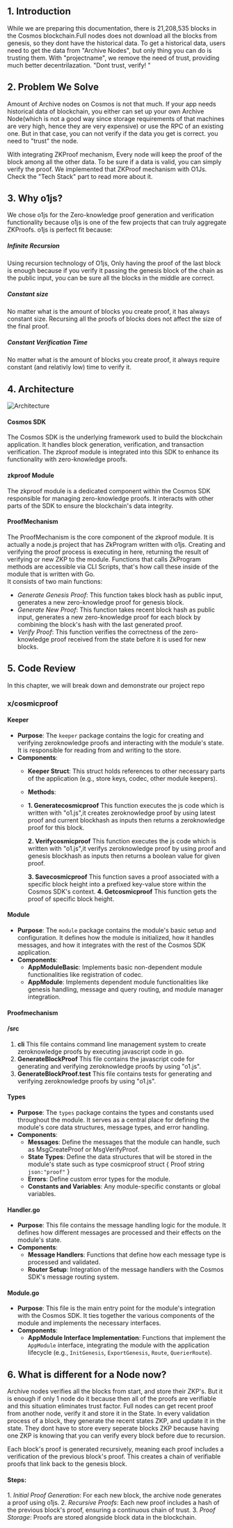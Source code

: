 ## 1. Introduction
While we are preparing this documentation, there is 21,208,535 blocks in the Cosmos blockchain.Full nodes does not download all the blocks from genesis, so they dont have the historical data. To get a historical data, users need to get the data from "Archive Nodes", but only thing you can do is trusting them.
With "projectname", we remove the need of trust, providing much better decentrilazation. "Dont trust, verify! "


## 2. Problem We Solve
Amount of Archive nodes on Cosmos is not that much. If your app needs historical data of blockchain, you either can set up your own Archive Node(which is not a good way since storage requirements of that machines are very high, hence they are very expensive) or use the RPC of an existing one. But in that case, you can not verify if the data you get is correct. you need to "trust" the node.

With integrating ZKProof mechanism, Every node will keep the proof of the block among all the other data. To be sure if a data is valid, you can simply verify the proof. We implemented that ZKProof mechanism with O1Js. Check the "Tech Stack" part to read more about it.

## 3. Why o1js?
We chose o1js for the Zero-knowledge proof generation and verification functionality because o1js is one of the few projects that can truly aggregate ZKProofs. o1js is perfect fit because:
##### Infinite Recursion
Using recursion technology of O1js, Only having the proof of the last block is enough because if you verify it passing the genesis block of the chain as the public input, you can be sure all the blocks in the middle are correct.

##### Constant size
No matter what is the amount of blocks you create proof, it has always constant size. Recursing all the proofs of blocks does not affect the size of the final proof.

##### Constant Verification Time
No matter what is the amount of blocks you create proof, it always require constant (and relativly low) time to verify it. 

## 4. Architecture
![Architecture ](https://i.imgur.com/xIOp4OG.png)
#### Cosmos SDK

The Cosmos SDK is the underlying framework used to build the blockchain application. It handles block generation, verification, and transaction verification. The zkproof module is integrated into this SDK to enhance its functionality with zero-knowledge proofs.

#### zkproof Module

The zkproof module is a dedicated component within the Cosmos SDK responsible for managing zero-knowledge proofs. It interacts with other parts of the SDK to ensure the blockchain's data integrity.

#### ProofMechanism

The ProofMechanism is the core component of the zkproof module. It is actually a node.js project that has ZkProgram written with o1js. Creating and verifying the proof process is executing in here, returning the result of verifying or new ZKP to the module. Functions that calls ZkProgram methods are accessible via CLI Scripts, that's how call these inside of the module that is written with Go.  
It consists of two main functions:

-   *Generate Genesis Proof*: This function takes block hash as public input, generates a new zero-knowledge proof for genesis block.
-   *Generate New Proof*: This function takes recent block hash as public input,  generates a new zero-knowledge proof for each block by combining the block's hash with the last generated proof.
-   *Verify Proof*: This function verifies the correctness of the zero-knowledge proof received from the state before it is used for new blocks.

## 5. Code Review
In this chapter, we will break down and demonstrate our project repo

### x/cosmicproof

#### Keeper

-   **Purpose**: The `keeper` package  contains the logic for creating and verifying zeroknowledge proofs and interacting with the module's state. It is responsible for reading from and writing to the store.
-   **Components**:
    -   **Keeper Struct**: This struct holds references to other necessary parts of the application (e.g., store keys, codec, other module keepers).
    -   **Methods**: 
    - 
	    **1. Generatecosmicproof**
		This function executes the js code which is written with "o1.js",it creates zeroknowledge proof by using latest proof and current blockhash as inputs then returns a zeroknowledge proof for this block.
		
		**2. Verifycosmicproof**
		This function executes the js code which is written with "o1.js",it verifys zeroknowledge proof by using proof and genesis blockhash as inputs then returns a boolean value for given proof.

		**3. Savecosmicproof**
			This function saves a proof associated with a specific block height into a prefixed key-value store within the Cosmos SDK's context.
			**4. Getcosmicproof**
			This function gets the proof of specific block height.
			
#### Module

-   **Purpose**: The `module` package contains the module's basic setup and configuration. It defines how the module is initialized, how it handles messages, and how it integrates with the rest of the Cosmos SDK application.
-   **Components**:
    -   **AppModuleBasic**: Implements basic non-dependent module functionalities like registration of codec.
    -   **AppModule**: Implements dependent module functionalities like genesis handling, message and query routing, and module manager integration.
#### Proofmechanism
#### **/src**
1. **cli**
This file contains command line management system to create zeroknowledge proofs by executing javascript code in go.
2. **GenerateBlockProof**
This file contains the javascript code for generating and verifying zeroknowledge proofs by using "o1.js".
1. **GenerateBlockProof.test**
This file contains tests for generating and verifying zeroknowledge proofs by using "o1.js".

#### Types

-   **Purpose**: The `types` package contains the types and constants used throughout the module. It serves as a central place for defining the module's core data structures, message types, and error handling.
-   **Components**:
    -   **Messages**: Define the messages that the module can handle, such as MsgCreateProof or MsgVerifyProof.
    -   **State Types**: Define the data structures that will be stored in the module's state such as
	  type  cosmicproof  struct {
			Proof  string  `json:"proof"`
		}
    -   **Errors**: Define custom error types for the module.
    -   **Constants and Variables**: Any module-specific constants or global variables.
#### Handler.go
-   **Purpose**: This file contains the message handling logic for the module. It defines how different messages are processed and their effects on the module's state.
-   **Components**:
    -   **Message Handlers**: Functions that define how each message type is processed and validated.
    -   **Router Setup**: Integration of the message handlers with the Cosmos SDK's message routing system.
#### Module.go
-   **Purpose**: This file is the main entry point for the module's integration with the Cosmos SDK. It ties together the various components of the module and implements the necessary interfaces.
-   **Components**:
    -   **AppModule Interface Implementation**: Functions that implement the `AppModule` interface, integrating the module with the application lifecycle (e.g., `InitGenesis`, `ExportGenesis`, `Route`, `QuerierRoute`).

## 6. What is different for a Node now?

Archive nodes verifies all the blocks from start, and store their ZKP's. But it is enough if only 1 node do it because then all of the proofs are verifiable and this situation eliminates trust factor.
Full nodes can get recent proof from another node, verify it and store it in the State. In  every validation process of a block, they generate the recent states ZKP, and update it in the state. They dont have to store every seperate blocks ZKP because having one ZKP is knowing that you can verify every block before due to recursion.

Each block's proof is generated recursively, meaning each proof includes a verification of the previous block's proof. This creates a chain of verifiable proofs that link back to the genesis block.
#### Steps:
1.⁠ ⁠*Initial Proof Generation*: For each new block, the archive node generates a proof using o1js.
2.⁠ ⁠*Recursive Proofs*: Each new proof includes a hash of the previous block's proof, ensuring a continuous chain of trust.
3.⁠ ⁠*Proof Storage*: Proofs are stored alongside block data in the blockchain.